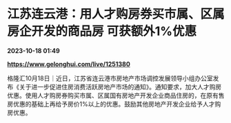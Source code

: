 # 江苏连云港：用人才购房券买市属、区属房企开发的商品房 可获额外1%优惠

**2023-10-18 01:49**

**https://www.gelonghui.com/live/1251380**

格隆汇10月18日｜近日，江苏省连云港市房地产市场调控发展领导小组办公室发布《关于进一步促进住房消费活跃房地产市场的通知》。通知要求，加大人才购房优惠。使用人才购房券购买市属、区属国有房地产开发企业商品住房的，在原有售房优惠的基础上再给予房价1%以上的优惠。鼓励其他房地产开发企业给予人才购房优惠。